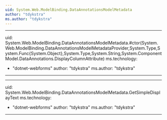 ```yaml
---
uid: System.Web.ModelBinding.DataAnnotationsModelMetadata
author: "tdykstra"
ms.author: "tdykstra"
---
```


---
uid: System.Web.ModelBinding.DataAnnotationsModelMetadata.#ctor(System.Web.ModelBinding.DataAnnotationsModelMetadataProvider,System.Type,System.Func{System.Object},System.Type,System.String,System.ComponentModel.DataAnnotations.DisplayColumnAttribute)
ms.technology: 
  - "dotnet-webforms"
author: "tdykstra"
ms.author: "tdykstra"
---

---
uid: System.Web.ModelBinding.DataAnnotationsModelMetadata.GetSimpleDisplayText
ms.technology: 
  - "dotnet-webforms"
author: "tdykstra"
ms.author: "tdykstra"
---
